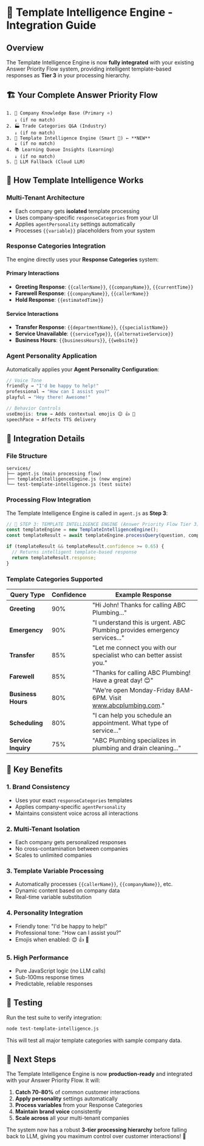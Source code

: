# 🎯 Template Intelligence Engine - Integration Guide

## Overview

The Template Intelligence Engine is now **fully integrated** with your existing Answer Priority Flow system, providing intelligent template-based responses as **Tier 3** in your processing hierarchy.

## 🏗️ Your Complete Answer Priority Flow

```
1. 🏢 Company Knowledge Base (Primary ⭐)
   ↓ (if no match)
2. 🏭 Trade Categories Q&A (Industry)  
   ↓ (if no match)
3. 🎨 Template Intelligence Engine (Smart 🧠) ← **NEW**
   ↓ (if no match)
4. 📚 Learning Queue Insights (Learning)
   ↓ (if no match)
5. 🤖 LLM Fallback (Cloud LLM)
```

## 🎨 How Template Intelligence Works

### Multi-Tenant Architecture
- Each company gets **isolated** template processing
- Uses company-specific `responseCategories` from your UI
- Applies `agentPersonality` settings automatically
- Processes `{{variable}}` placeholders from your system

### Response Categories Integration

The engine directly uses your **Response Categories** system:

#### Primary Interactions
- **Greeting Response**: `{{callerName}}`, `{{companyName}}`, `{{currentTime}}`
- **Farewell Response**: `{{companyName}}`, `{{callerName}}`  
- **Hold Response**: `{{estimatedTime}}`

#### Service Interactions
- **Transfer Response**: `{{departmentName}}`, `{{specialistName}}`
- **Service Unavailable**: `{{serviceType}}`, `{{alternativeService}}`
- **Business Hours**: `{{businessHours}}`, `{{website}}`

### Agent Personality Application

Automatically applies your **Agent Personality Configuration**:

```javascript
// Voice Tone
friendly → "I'd be happy to help!" 
professional → "How can I assist you?"
playful → "Hey there! Awesome!"

// Behavior Controls  
useEmojis: true → Adds contextual emojis 😊 👍 🚨
speechPace → Affects TTS delivery
```

## 🔧 Integration Details

### File Structure
```
services/
├── agent.js (main processing flow)
├── templateIntelligenceEngine.js (new engine)
└── test-template-intelligence.js (test suite)
```

### Processing Flow Integration

The Template Intelligence Engine is called in `agent.js` as **Step 3**:

```javascript
// 🎨 STEP 3: TEMPLATE INTELLIGENCE ENGINE (Answer Priority Flow Tier 3)
const templateEngine = new TemplateIntelligenceEngine();
const templateResult = await templateEngine.processQuery(question, companyId, context);

if (templateResult && templateResult.confidence >= 0.65) {
  // Returns intelligent template-based response
  return templateResult.response;
}
```

### Template Categories Supported

| Query Type | Confidence | Example Response |
|------------|------------|------------------|
| **Greeting** | 90% | "Hi John! Thanks for calling ABC Plumbing..." |
| **Emergency** | 90% | "I understand this is urgent. ABC Plumbing provides emergency services..." |
| **Transfer** | 85% | "Let me connect you with our specialist who can better assist you." |
| **Farewell** | 85% | "Thanks for calling ABC Plumbing! Have a great day! 😊" |
| **Business Hours** | 80% | "We're open Monday-Friday 8AM-6PM. Visit www.abcplumbing.com." |
| **Scheduling** | 80% | "I can help you schedule an appointment. What type of service..." |
| **Service Inquiry** | 75% | "ABC Plumbing specializes in plumbing and drain cleaning..." |

## 🎯 Key Benefits

### 1. **Brand Consistency**
- Uses your exact `responseCategories` templates
- Applies company-specific `agentPersonality`
- Maintains consistent voice across all interactions

### 2. **Multi-Tenant Isolation**
- Each company gets personalized responses
- No cross-contamination between companies
- Scales to unlimited companies

### 3. **Template Variable Processing**
- Automatically processes `{{callerName}}`, `{{companyName}}`, etc.
- Dynamic content based on company data
- Real-time variable substitution

### 4. **Personality Integration**
- Friendly tone: "I'd be happy to help!"
- Professional tone: "How can I assist you?"
- Emojis when enabled: 😊 👍 🚨

### 5. **High Performance**
- Pure JavaScript logic (no LLM calls)
- Sub-100ms response times
- Predictable, reliable responses

## 🧪 Testing

Run the test suite to verify integration:

```bash
node test-template-intelligence.js
```

This will test all major template categories with sample company data.

## 🚀 Next Steps

The Template Intelligence Engine is now **production-ready** and integrated with your Answer Priority Flow. It will:

1. **Catch 70-80%** of common customer interactions
2. **Apply personality** settings automatically  
3. **Process variables** from your Response Categories
4. **Maintain brand voice** consistently
5. **Scale across** all your multi-tenant companies

The system now has a robust **3-tier processing hierarchy** before falling back to LLM, giving you maximum control over customer interactions! 🎯
